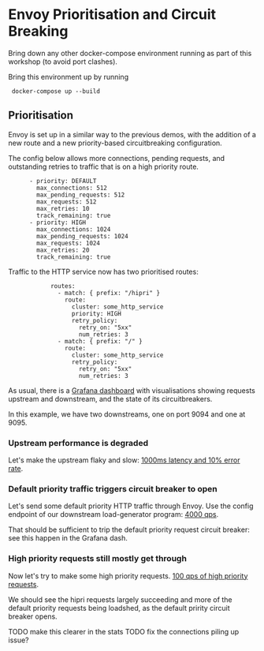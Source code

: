 # Envoy Prioritisation and Circuit Breaking

Bring down any other docker-compose environment running as part of this workshop (to avoid port clashes).

Bring this environment up by running 

```
 docker-compose up --build
```

## Prioritisation

Envoy is set up in a similar way to the previous demos, with the addition of a new route and a new priority-based
circuitbreaking configuration.

The config below allows more connections, pending requests, and outstanding retries to traffic that is 
on a high priority route.

```
      - priority: DEFAULT
        max_connections: 512
        max_pending_requests: 512
        max_requests: 512
        max_retries: 10
        track_remaining: true
      - priority: HIGH
        max_connections: 1024
        max_pending_requests: 1024
        max_requests: 1024
        max_retries: 20
        track_remaining: true
```

Traffic to the HTTP service now has two prioritised routes:

```
            routes:
              - match: { prefix: "/hipri" }
                route:  
                  cluster: some_http_service 
                  priority: HIGH
                  retry_policy:
                    retry_on: "5xx"
                    num_retries: 3
              - match: { prefix: "/" }
                route:  
                  cluster: some_http_service 
                  retry_policy:
                    retry_on: "5xx"
                    num_retries: 3
```



As usual, there is a [Grafana dashboard](http://localhost:3000/d/workshop/load-management-workshop?orgId=1&refresh=5s) with visualisations showing requests upstream and downstream, and the state of its circuitbreakers.

In this example, we have two downstreams, one on port 9094 and one at 9095.

### Upstream performance is degraded

Let's make the upstream flaky and slow: [1000ms latency and 10% error rate](http://localhost:9092/config?latency=500&error_rate=0.01&parallelism=1000).

### Default priority traffic triggers circuit breaker to open

Let's send some default priority HTTP traffic through Envoy.
Use the config endpoint of our downstream load-generator program: [4000 qps](http://localhost:9094/config?http_rate=4000&http_max_parallelism=4000).

That should be sufficient to trip the default priority request circuit breaker: see this happen in the Grafana dash.

### High priority requests still mostly get through

Now let's try to make some high priority requests. [100 qps of high priority requests](http://localhost:9095/config?hipri=true&http_rate=100&http_max_parallelism=100).

We should see the hipri requests largely succeeding and more of the default priority requests being loadshed, as the default pririty circuit breaker opens.

TODO make this clearer in the stats
TODO fix the connections piling up issue?
